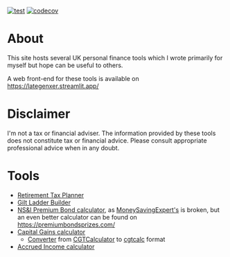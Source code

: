 [![test](https://github.com/LateGenXer/finance/actions/workflows/test.yml/badge.svg)](https://github.com/LateGenXer/finance/actions/workflows/test.yml)
[![codecov](https://codecov.io/gh/LateGenXer/finance/graph/badge.svg?token=Z4JH3VMYLJ)](https://codecov.io/gh/LateGenXer/finance)

# About

This site hosts several UK personal finance tools which I wrote primarily for myself but hope can be useful to others.

A web front-end for these tools is available on https://lategenxer.streamlit.app/


# Disclaimer

I'm not a tax or financial adviser.
The information provided by these tools does not constitute tax or financial advice.
Please consult appropriate professional advice when in any doubt.


# Tools

* [Retirement Tax Planner](rtp/README.md)
* [Gilt Ladder Builder](gilts/README.md)
* [NS&I Premium Bond calculator](nsandi_premium_bonds.py), as [MoneySavingExpert's](https://www.moneysavingexpert.com/savings/premium-bonds-calculator/) is broken, but an even better calculator can be found on https://premiumbondsprizes.com/
* [Capital Gains calculator](cgtcalc.md)
  * [Converter](cgtcalculator2cgtcalc.py) from [CGTCalculator](http://cgtcalculator.com/instructions.htm#tradeformat) to [cgtcalc](https://github.com/mattjgalloway/cgtcalc?tab=readme-ov-file#input-data) format
* [Accrued Income calculator](accrued_income.md)
